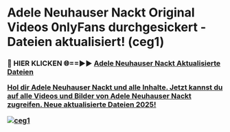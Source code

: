 # Adele Neuhauser Nackt Original Videos 0nlyFans durchgesickert - Dateien aktualisiert! (ceg1)

<h3>🔴 HIER KLICKEN 🌐==►► <a href="https://tinyurl.com/h6vf6nb8" rel="nofollow">Adele Neuhauser Nackt Aktualisierte Dateien

Hol dir Adele Neuhauser Nackt und alle Inhalte. Jetzt kannst du auf alle Videos und Bilder von Adele Neuhauser Nackt zugreifen. Neue aktualisierte Dateien 2025!

[![ceg1](https://i.imgur.com/sD4kR3V.gif)](https://tinyurl.com/h6vf6nb8)
